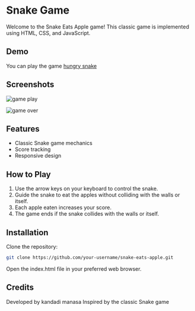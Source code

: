 # Snake Game

Welcome to the Snake Eats Apple game! This classic game is implemented using HTML, CSS, and JavaScript.

## Demo

You can play the game [hungry snake](https://hungry-snake-apple-game.netlify.app/) 

## Screenshots

![game play](https://github.com/MANASA-REDDY04/snake-game/assets/121779259/2dcd0e22-0f02-45d1-b0fc-0e7a7aa087c5)

![game over](https://github.com/MANASA-REDDY04/snake-game/assets/121779259/647eb6f7-58a9-4f25-8b58-355a2e198207)


## Features

- Classic Snake game mechanics
- Score tracking
- Responsive design

## How to Play

1. Use the arrow keys on your keyboard to control the snake.
2. Guide the snake to eat the apples without colliding with the walls or itself.
3. Each apple eaten increases your score.
4. The game ends if the snake collides with the walls or itself.

## Installation

Clone the repository:

```bash
git clone https://github.com/your-username/snake-eats-apple.git
```
Open the index.html file in your preferred web browser.

## Credits
Developed by kandadi manasa
Inspired by the classic Snake game
